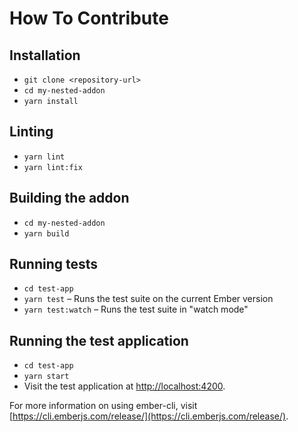 # How To Contribute

## Installation

* `git clone <repository-url>`
* `cd my-nested-addon`
* `yarn install`

## Linting

* `yarn lint`
* `yarn lint:fix`

## Building the addon

* `cd my-nested-addon`
* `yarn build`

## Running tests

* `cd test-app`
* `yarn test` – Runs the test suite on the current Ember version
* `yarn test:watch` – Runs the test suite in "watch mode"

## Running the test application

* `cd test-app`
* `yarn start`
* Visit the test application at [http://localhost:4200](http://localhost:4200).

For more information on using ember-cli, visit [https://cli.emberjs.com/release/](https://cli.emberjs.com/release/).
